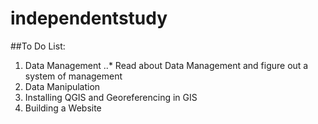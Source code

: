 # independentstudy

##To Do List:

1. Data Management
..* Read about Data Management and figure out a system of management
2. Data Manipulation
3. Installing QGIS and Georeferencing in GIS
4. Building a Website
